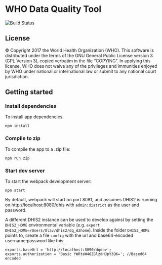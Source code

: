 # WHO Data Quality Tool

[![Build Status](https://travis-ci.org/dhis2/data-quality-app-who.svg?branch=master)](https://travis-ci.org/dhis2/data-quality-app-who)

## License
© Copyright 2017 the World Health Organization (WHO).
This software is distributed under the terms of the GNU General Public License version 3 (GPL Version 3),
copied verbatim in the file “COPYING”.  In applying this license, WHO does not waive any of the privileges and
immunities enjoyed by WHO under national or international law or submit to any national court jurisdiction.

## Getting started

### Install dependencies
To install app dependencies:

```
npm install
```

### Compile to zip
To compile the app to a .zip file:

```
npm run zip
```

### Start dev server
To start the webpack development server:

```
npm start
```

By default, webpack will start on port 8081, and assumes DHIS2 is running on 
http://localhost:8080/dhis with `admin:district` as the user and password.

A different DHIS2 instance can be used to develop against by setting the `DHIS2_HOME`
environmental variable (e.g. `export DHIS2_HOME=/Users/Olav/dhis2/dq_d2home`). 
Inside the folder `DHIS2_HOME` points to, create a file `config` with the url 
and base64-encoded username:password like this:

```
exports.baseUrl = 'http://localhost:8090/dqdev';
exports.authorization = 'Basic YWRtaW46ZGlzdHJpY3QK='; //Based64 encoded
```
